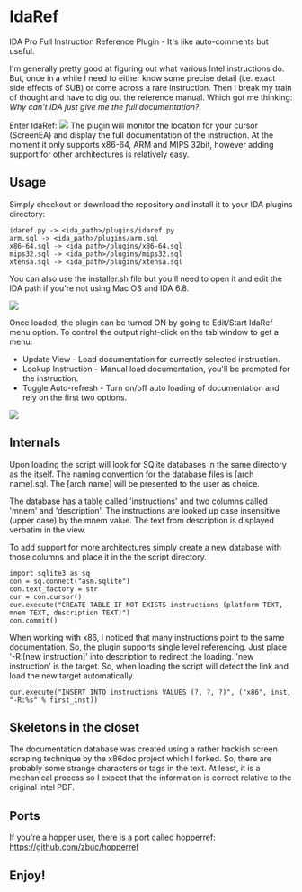 IdaRef
======
IDA Pro Full Instruction Reference Plugin - It's like auto-comments but useful.

I'm generally pretty good at figuring out what various Intel instructions do.
But, once in a while I need to either know some precise detail (i.e. exact 
side effects of SUB) or come across a rare instruction. Then I break my train
of thought and have to dig out the reference manual. Which got me thinking: 
<i>Why can't IDA just give me the full documentation?</i>

Enter IdaRef:
![](./screenshot/idaref.png)
The plugin will monitor the location for your cursor (ScreenEA) and display the full
documentation of the instruction. At the moment it only supports x86-64, ARM and MIPS 32bit, 
however adding support for other architectures is relatively easy.

Usage
-----
Simply checkout or download the repository and install it to your IDA plugins directory:

    idaref.py -> <ida_path>/plugins/idaref.py
    arm.sql -> <ida_path>/plugins/arm.sql
    x86-64.sql -> <ida_path>/plugins/x86-64.sql
    mips32.sql -> <ida_path>/plugins/mips32.sql
    xtensa.sql -> <ida_path>/plugins/xtensa.sql

You can also use the installer.sh file but you'll need to open it and edit the IDA path 
if you're not using Mac OS and IDA 6.8.

![](./screenshot/idaref_start.png)

Once loaded, the plugin can be turned ON by going to Edit/Start IdaRef menu option. To 
control the output right-click on the tab window to get a menu:

* Update View - Load documentation for currectly selected instruction.
* Lookup Instruction - Manual load documentation, you'll be prompted for the instruction.
* Toggle Auto-refresh - Turn on/off auto loading of documentation and rely on the first two options.

![](./screenshot/idaref_menu.png)
    
Internals
---------
Upon loading the script will look for SQlite databases in the same directory as the 
itself. The naming convention for the database files is [arch name].sql. The 
[arch name] will be presented to the user as choice.

The database has a table called 'instructions' and two columns called 'mnem' and
'description'. The instructions are looked up case insensitive (upper case) by the
mnem value. The text from description is displayed verbatim in the view.

To add support for more architectures simply create a new database with those
columns and place it in the the script directory.

    import sqlite3 as sq
    con = sq.connect("asm.sqlite")
    con.text_factory = str
    cur = con.cursor()
    cur.execute("CREATE TABLE IF NOT EXISTS instructions (platform TEXT, mnem TEXT, description TEXT)")
    con.commit()
    
When working with x86, I noticed that many instructions point to the same documentation.
So, the plugin supports single level referencing. Just place '-R:[new instruction]' into
description to redirect the loading. 'new instruction' is the target. So, when loading 
the script will detect the link and load the new target automatically.

    cur.execute("INSERT INTO instructions VALUES (?, ?, ?)", ("x86", inst, "-R:%s" % first_inst))
    
Skeletons in the closet
-----------------------
The documentation database was created using a rather hackish screen scraping
technique by the x86doc project which I forked. So, there are probably some 
strange characters or tags in the text. At least, it is a mechanical process
so I expect that the information is correct relative to the original Intel PDF.

Ports
-----
If you're a hopper user, there is a port called hopperref: https://github.com/zbuc/hopperref

Enjoy!
------
